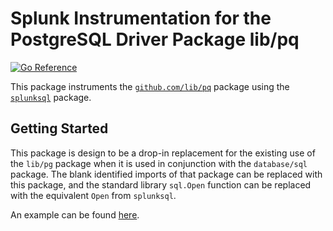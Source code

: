 # Splunk Instrumentation for the PostgreSQL Driver Package lib/pq

[![Go Reference](https://pkg.go.dev/badge/github.com/signalfx/splunk-otel-go/instrumentation/github.com/lib/pq/splunkpq.svg)](https://pkg.go.dev/github.com/signalfx/splunk-otel-go/instrumentation/github.com/lib/pq/splunkpq)

This package instruments the [`github.com/lib/pq`](https://github.com/lib/pq)
package using the [`splunksql`](../../../../database/sql/splunksql) package.

## Getting Started

This package is design to be a drop-in replacement for the existing use of the
`lib/pg` package when it is used in conjunction with the `database/sql`
package.  The blank identified imports of that package can be replaced with
this package, and the standard library `sql.Open` function can be replaced with
the equivalent `Open` from `splunksql`.

An example can be found [here](./example_test.go).
